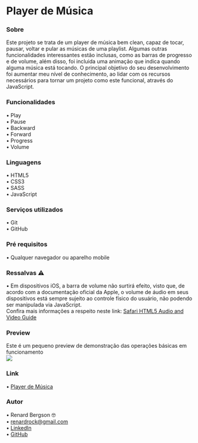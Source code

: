 # Player de Música

### Sobre
Este projeto se trata de um player de música bem clean, capaz de tocar, pausar, voltar e pular as músicas de uma playlist. Algumas outras funcionalidades 
interessantes estão inclusas, como as barras de progresso e de volume, além disso, foi incluida uma animação que indica quando alguma música está tocando.
O principal objetivo do seu desenvolvimento foi aumentar meu nível de conhecimento, ao lidar com os recursos necessários para tornar um projeto como este
funcional, através do JavaScript.

### Funcionalidades
  •	Play <br>
  •	Pause  <br>
  •	Backward  <br>
  •	Forward <br>
  •	Progress <br>
  •	Volume <br>

### Linguagens
  •	HTML5 <br>
  •	CSS3  <br>
  •	SASS  <br>
  •	JavaScript

### Serviços utilizados
  •	Git <br>
  •	GitHub

### Pré requisitos
  •	Qualquer navegador ou aparelho mobile
  
### Ressalvas ⚠️
  •	Em dispositivos iOS, a barra de volume não surtirá efeito, visto que, de acordo com a documentação oficial da Apple, o volume de áudio em seus 
  dispositivos está sempre sujeito ao controle físico do usuário, não podendo ser manipulada via JavaScript. <br>
  Confira mais informações a respeito neste link: [Safari HTML5 Audio and Video Guide](https://developer.apple.com/library/archive/documentation/AudioVideo/Conceptual/Using_HTML5_Audio_Video/Device-SpecificConsiderations/Device-SpecificConsiderations.html#//apple_ref/doc/uid/TP40009523-CH5-SW1)
  
### Preview
Este é um pequeno preview de demonstração das operações básicas em funcionamento <br>
![]( ... ) 

### Link
  •	[Player de Música](https://renardbergson.github.io/player-de-musica/) 

### Autor
  •	Renard Bergson 🤓 <br>
	•	renardrock@gmail.com <br>
	•	[LinkedIn](https://www.linkedin.com/in/renardbergson) <br>
	•	[GitHub](https://www.github.com/renardbergson)
